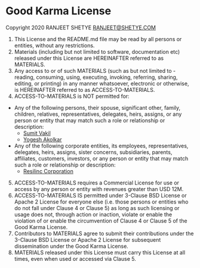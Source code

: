 # Good Karma License

Copyright 2020 RANJEET SHETYE <RANJEET@SHETYE.COM>

1. This License and the README.md file may be read by all persons or entities, without any restrictions.
2. Materials (including but not limited to software, documentation etc) released under this License are HEREINAFTER referred to as MATERIALS.
3. Any access to or of such MATERIALS (such as but not limited to - reading, consuming, using, executing, invoking, referring, sharing, editing, or printing) in any manner whatsoever, electronic or otherwise, is HEREINAFTER referred to as ACCESS-TO-MATERIALS.
4. ACCESS-TO-MATERIALS is NOT permitted for:
  * Any of the following persons, their spouse, significant other, family, children, relatives, representatives, delegates, heirs, assigns, or any person or entity that may match such a role or relationship or description:
    * [Sumit Vakil](https://www.linkedin.com/in/sumit-vakil-4bb63a1)
    * [Yogesh Akolkar](https://in.linkedin.com/in/yogesh-akolkar-664b949)
  * Any of the following corporate entities, its employees, representatives, delegates, heirs, assigns, sister concerns, subsidiaries, parents, affiliates, customers, investors, or any person or entity that may match such a role or relationship or description:
    * [Resilinc Corporation](https://www.resilinc.com/)
5. ACCESS-TO-MATERIALS requires a Commercial License for use or access by any person or entity with revenues greater than USD 12M.
6. ACCESS-TO-MATERIALS IS permitted under 3-Clause BSD License or Apache 2 License for everyone else (i.e. those persons or entities who do not fall under Clause 4 or Clause 5) as long as such licensing or usage does not, through action or inaction, violate or enable the violation of or enable the circumvention of Clause 4 or Clause 5 of the Good Karma License.
7. Contributors to MATERIALS agree to submit their contributions under the 3-Clause BSD License or Apache 2 License for subsequent dissemination under the Good Karma License.
8. MATERIALS released under this License must carry this License at all times, even when used or accessed via Clause 5.
